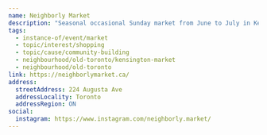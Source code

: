 ```yaml
---
name: Neighborly Market
description: "Seasonal occasional Sunday market from June to July in Kensington Market."
tags:
  - instance-of/event/market
  - topic/interest/shopping
  - topic/cause/community-building
  - neighbourhood/old-toronto/kensington-market
  - neighbourhood/old-toronto
link: https://neighborlymarket.ca/
address:
  streetAddress: 224 Augusta Ave
  addressLocality: Toronto
  addressRegion: ON
social:
  instagram: https://www.instagram.com/neighborly.market/
---
```

